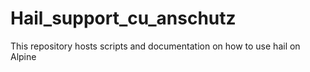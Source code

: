 # Hail_support_cu_anschutz
This repository hosts scripts and documentation on how to use hail on Alpine

